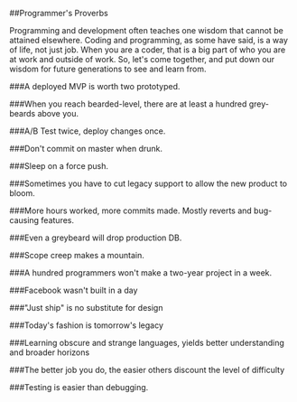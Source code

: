 ##Programmer's Proverbs

Programming and development often teaches one wisdom that cannot be attained elsewhere. Coding and programming, as some have said, is a way of life, not just job. When you are a coder, that is a big part of who you are at work and outside of work. So, let's come together, and put down our wisdom for future generations to see and learn from.

###A deployed MVP is worth two prototyped.

###When you reach bearded-level, there are at least a hundred grey-beards above you.

###A/B Test twice, deploy changes once.

###Don't commit on master when drunk.

###Sleep on a force push.

###Sometimes you have to cut legacy support to allow the new product to bloom.

###More hours worked, more commits made. Mostly reverts and bug-causing features.

###Even a greybeard will drop production DB.

###Scope creep makes a mountain.

###A hundred programmers won't make a two-year project in a week.

###Facebook wasn't built in a day

###"Just ship" is no substitute for design

###Today's fashion is tomorrow's legacy

###Learning obscure and strange languages, yields better understanding and broader horizons

###The better job you do, the easier others discount the level of difficulty

###Testing is easier than debugging.
